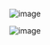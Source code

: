 ![image](https://user-images.githubusercontent.com/84267907/156004543-33c42989-d798-4d46-a8c2-ae73e681e56d.png)


![image](https://user-images.githubusercontent.com/84267907/156007331-ac9494a2-ca45-4ac1-a595-29dd16f894e4.png)
